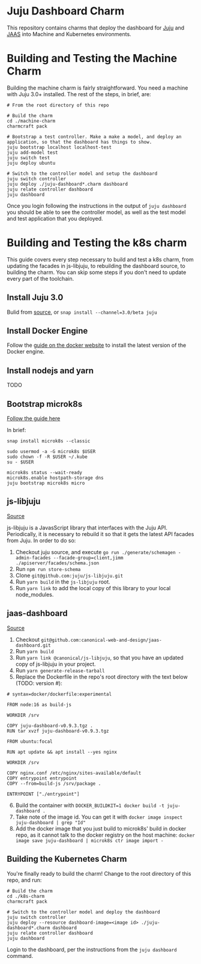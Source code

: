 # Juju Dashboard Charm

This repository contains charms that deploy the dashboard for [Juju](https://juju.is) and [JAAS](https://jaas.ai) into Machine and Kubernetes environments.

# Building and Testing the Machine Charm

Building the machine charm is fairly straightforward. You need a machine with Juju 3.0+ installed. The rest of the steps, in brief, are:

```
# From the root directory of this repo

# Build the charm
cd ./machine-charm
charmcraft pack

# Bootstrap a test controller. Make a make a model, and deploy an application, so that the dashboard has things to show.
juju bootstrap localhost localhost-test
juju add-model test
juju switch test
juju deploy ubuntu

# Switch to the controller model and setup the dashboard
juju switch controller
juju deploy ./juju-dashboard*.charm dashboard
juju relate controller dashboard
juju dashboard
```

Once you login following the instructions in the output of `juju dashboard` you should be able to see the controller model, as well as the test model and test application that you deployed.

# Building and Testing the k8s charm

This guide covers every step necessary to build and test a k8s charm, from updating the facades in js-libjuju, to rebuilding the dashboard source, to building the charm. You can skip some steps if you don't need to update every part of the toolchain.

## Install Juju 3.0

Bulid from [source](https://github.com/juju/juju), or `snap install --channel=3.0/beta juju`

## Install Docker Engine

Follow the [guide on the docker website](https://docs.docker.com/desktop/install/linux-install/) to install the latest version of the Docker engine.

## Install nodejs and yarn

TODO

## Bootstrap microk8s
[Follow the guide here](https://juju.is/docs/olm/microk8s)

In brief:

```
snap install microk8s --classic

sudo usermod -a -G microk8s $USER
sudo chown -f -R $USER ~/.kube
su - $USER

microk8s status --wait-ready
microk8s.enable hostpath-storage dns
juju bootstrap microk8s micro
```

## js-libjuju
[Source](https://github.com/juju/js-libjuju#readme)

js-libjuju is a JavasScript library that interfaces with the Juju API. Periodically, it is necessary to rebuild it so that it  gets the latest API facades from Juju. In order to do so:

1. Checkout juju source, and execute `go run ./generate/schemagen -admin-facades --facade-group=client,jimm ./apiserver/facades/schema.json`
2. Run `npm run store-schema`
3. Clone `git@github.com:juju/js-libjuju.git`
4. Run `yarn build` in the `js-libjuju` root.
5. Run `yarn link` to add the local copy of this library to your local node_modules.

## jaas-dashboard
[Source](https://github.com/canonical-web-and-design/jaas-dashboard#readme)

1. Checkout `git@github.com:canonical-web-and-design/jaas-dashboard.git`
2. Run `yarn build`
3. Run `yarn link @canonical/js-libjuju`, so that you have an updated copy of js-libjuju in your project.
4. Run `yarn generate-release-tarball`
5. Replace the Dockerfile in the repo's root directory with the text below (TODO: version #):

```
# syntax=docker/dockerfile:experimental

FROM node:16 as build-js

WORKDIR /srv

COPY juju-dashboard-v0.9.3.tgz .
RUN tar xvzf juju-dashboard-v0.9.3.tgz

FROM ubuntu:focal

RUN apt update && apt install --yes nginx

WORKDIR /srv

COPY nginx.conf /etc/nginx/sites-available/default
COPY entrypoint entrypoint
COPY --from=build-js /srv/package .

ENTRYPOINT ["./entrypoint"]
```
6. Build the container with `DOCKER_BUILDKIT=1 docker build -t juju-dashboard .`
7. Take note of the image id. You can get it with `docker image inspect juju-dashboard | grep "Id"`
8. Add the docker image that you just build to microk8s' build in docker repo, as it cannot talk to the docker registry on the host machine: `docker image save juju-dashboard | microk8s ctr image import -`

## Building the Kubernetes Charm

You're finally ready to build the charm! Change to the root directory of this repo, and run:

```
# Build the charm
cd ./k8s-charm
charmcraft pack

# Switch to the controller model and deploy the dashboard
juju switch controller
juju deploy --resource dashboard-image=<image id> ./juju-dashboard*.charm dashboard
juju relate controller dashboard
juju dashboard
```

Login to the dashboard, per the instructions from the `juju dashboard` command.
